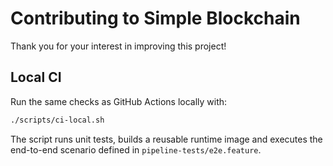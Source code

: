 # Contributing to Simple Blockchain

Thank you for your interest in improving this project!

## Local CI

Run the same checks as GitHub Actions locally with:

```bash
./scripts/ci-local.sh
```

The script runs unit tests, builds a reusable runtime image and executes the
end-to-end scenario defined in `pipeline-tests/e2e.feature`.
